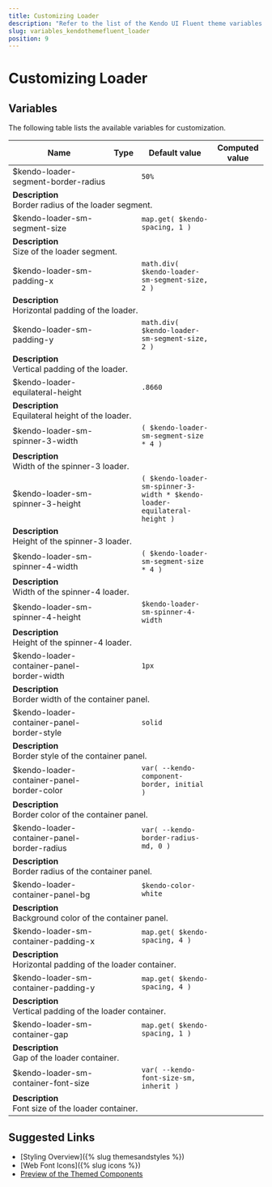 ```yaml
---
title: Customizing Loader
description: "Refer to the list of the Kendo UI Fluent theme variables available for customization."
slug: variables_kendothemefluent_loader
position: 9
---
```


# Customizing Loader

## Variables

The following table lists the available variables for customization.

<table class="theme-variables">
    <colgroup>
    <col style="width: 200px; white-space:nowrap;" />
    <col />
    <col />
    <col />
</colgroup>
<thead>
    <tr>
        <th>Name</th>
        <th>Type</th>
        <th>Default value</th>
        <th>Computed value</th>
    </tr>
</thead>
<tbody>
        <tr>
    <td>$kendo-loader-segment-border-radius</td>
    <td></td>
    <td><code>50%</code></td>
    <td></td>
</tr>
<tr>
    <td colspan="4" class="theme-variables-description-container"><div><b>Description</b><div class="theme-variables-description">Border radius of the loader segment.</div></div>
    </td>
</tr>
<tr>
    <td>$kendo-loader-sm-segment-size</td>
    <td></td>
    <td><code>map.get( $kendo-spacing, 1 )</code></td>
    <td></td>
</tr>
<tr>
    <td colspan="4" class="theme-variables-description-container"><div><b>Description</b><div class="theme-variables-description">Size of the loader segment.</div></div>
    </td>
</tr>
<tr>
    <td>$kendo-loader-sm-padding-x</td>
    <td></td>
    <td><code>math.div( $kendo-loader-sm-segment-size, 2 )</code></td>
    <td></td>
</tr>
<tr>
    <td colspan="4" class="theme-variables-description-container"><div><b>Description</b><div class="theme-variables-description">Horizontal padding of the loader.</div></div>
    </td>
</tr>
<tr>
    <td>$kendo-loader-sm-padding-y</td>
    <td></td>
    <td><code>math.div( $kendo-loader-sm-segment-size, 2 )</code></td>
    <td></td>
</tr>
<tr>
    <td colspan="4" class="theme-variables-description-container"><div><b>Description</b><div class="theme-variables-description">Vertical padding of the loader.</div></div>
    </td>
</tr>
<tr>
    <td>$kendo-loader-equilateral-height</td>
    <td></td>
    <td><code>.8660</code></td>
    <td></td>
</tr>
<tr>
    <td colspan="4" class="theme-variables-description-container"><div><b>Description</b><div class="theme-variables-description">Equilateral height of the loader.</div></div>
    </td>
</tr>
<tr>
    <td>$kendo-loader-sm-spinner-3-width</td>
    <td></td>
    <td><code>( $kendo-loader-sm-segment-size * 4 )</code></td>
    <td></td>
</tr>
<tr>
    <td colspan="4" class="theme-variables-description-container"><div><b>Description</b><div class="theme-variables-description">Width of the spinner-3 loader.</div></div>
    </td>
</tr>
<tr>
    <td>$kendo-loader-sm-spinner-3-height</td>
    <td></td>
    <td><code>( $kendo-loader-sm-spinner-3-width * $kendo-loader-equilateral-height )</code></td>
    <td></td>
</tr>
<tr>
    <td colspan="4" class="theme-variables-description-container"><div><b>Description</b><div class="theme-variables-description">Height of the spinner-3 loader.</div></div>
    </td>
</tr>
<tr>
    <td>$kendo-loader-sm-spinner-4-width</td>
    <td></td>
    <td><code>( $kendo-loader-sm-segment-size * 4 )</code></td>
    <td></td>
</tr>
<tr>
    <td colspan="4" class="theme-variables-description-container"><div><b>Description</b><div class="theme-variables-description">Width of the spinner-4 loader.</div></div>
    </td>
</tr>
<tr>
    <td>$kendo-loader-sm-spinner-4-height</td>
    <td></td>
    <td><code>$kendo-loader-sm-spinner-4-width</code></td>
    <td></td>
</tr>
<tr>
    <td colspan="4" class="theme-variables-description-container"><div><b>Description</b><div class="theme-variables-description">Height of the spinner-4 loader.</div></div>
    </td>
</tr>
<tr>
    <td>$kendo-loader-container-panel-border-width</td>
    <td></td>
    <td><code>1px</code></td>
    <td></td>
</tr>
<tr>
    <td colspan="4" class="theme-variables-description-container"><div><b>Description</b><div class="theme-variables-description">Border width of the container panel.</div></div>
    </td>
</tr>
<tr>
    <td>$kendo-loader-container-panel-border-style</td>
    <td></td>
    <td><code>solid</code></td>
    <td></td>
</tr>
<tr>
    <td colspan="4" class="theme-variables-description-container"><div><b>Description</b><div class="theme-variables-description">Border style of the container panel.</div></div>
    </td>
</tr>
<tr>
    <td>$kendo-loader-container-panel-border-color</td>
    <td></td>
    <td><code>var( --kendo-component-border, initial )</code></td>
    <td></td>
</tr>
<tr>
    <td colspan="4" class="theme-variables-description-container"><div><b>Description</b><div class="theme-variables-description">Border color of the container panel.</div></div>
    </td>
</tr>
<tr>
    <td>$kendo-loader-container-panel-border-radius</td>
    <td></td>
    <td><code>var( --kendo-border-radius-md, 0 )</code></td>
    <td></td>
</tr>
<tr>
    <td colspan="4" class="theme-variables-description-container"><div><b>Description</b><div class="theme-variables-description">Border radius of the container panel.</div></div>
    </td>
</tr>
<tr>
    <td>$kendo-loader-container-panel-bg</td>
    <td></td>
    <td><code>$kendo-color-white</code></td>
    <td></td>
</tr>
<tr>
    <td colspan="4" class="theme-variables-description-container"><div><b>Description</b><div class="theme-variables-description">Background color of the container panel.</div></div>
    </td>
</tr>
<tr>
    <td>$kendo-loader-sm-container-padding-x</td>
    <td></td>
    <td><code>map.get( $kendo-spacing, 4 )</code></td>
    <td></td>
</tr>
<tr>
    <td colspan="4" class="theme-variables-description-container"><div><b>Description</b><div class="theme-variables-description">Horizontal padding of the loader container.</div></div>
    </td>
</tr>
<tr>
    <td>$kendo-loader-sm-container-padding-y</td>
    <td></td>
    <td><code>map.get( $kendo-spacing, 4 )</code></td>
    <td></td>
</tr>
<tr>
    <td colspan="4" class="theme-variables-description-container"><div><b>Description</b><div class="theme-variables-description">Vertical padding of the loader container.</div></div>
    </td>
</tr>
<tr>
    <td>$kendo-loader-sm-container-gap</td>
    <td></td>
    <td><code>map.get( $kendo-spacing, 1 )</code></td>
    <td></td>
</tr>
<tr>
    <td colspan="4" class="theme-variables-description-container"><div><b>Description</b><div class="theme-variables-description">Gap of the loader container.</div></div>
    </td>
</tr>
<tr>
    <td>$kendo-loader-sm-container-font-size</td>
    <td></td>
    <td><code>var( --kendo-font-size-sm, inherit )</code></td>
    <td></td>
</tr>
<tr>
    <td colspan="4" class="theme-variables-description-container"><div><b>Description</b><div class="theme-variables-description">Font size of the loader container.</div></div>
    </td>
</tr>
</tbody>
</table>

## Suggested Links

* [Styling Overview]({% slug themesandstyles %})
* [Web Font Icons]({% slug icons %})
* [Preview of the Themed Components](../)

